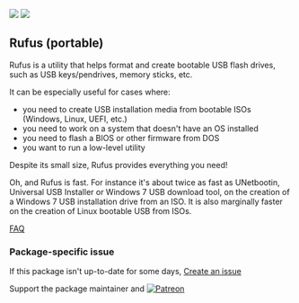 [![](https://img.shields.io/chocolatey/v/rufus.portable?color=green&label=rufus.portable)](https://chocolatey.org/packages/rufus.portable) [![](https://img.shields.io/chocolatey/dt/rufus.portable)](https://chocolatey.org/packages/rufus.portable)

## Rufus (portable)
Rufus is a utility that helps format and create bootable USB flash drives, such as USB
keys/pendrives, memory sticks, etc.

It can be especially useful for cases where:

* you need to create USB installation media from bootable ISOs (Windows, Linux, UEFI, etc.)
* you need to work on a system that doesn't have an OS installed
* you need to flash a BIOS or other firmware from DOS
* you want to run a low-level utility

Despite its small size, Rufus provides everything you need!

Oh, and Rufus is fast. For instance it's about twice as fast as UNetbootin, Universal USB Installer
or Windows 7 USB download tool, on the creation of a Windows 7 USB installation drive from an ISO.
It is also marginally faster on the creation of Linux bootable USB from ISOs.

[FAQ](https://github.com/pbatard/rufus/wiki/FAQ)

### Package-specific issue
If this package isn't up-to-date for some days, [Create an issue](https://github.com/tunisiano187/Chocolatey-packages/issues/new/choose)

Support the package maintainer and [![Patreon](https://cdn.jsdelivr.net/gh/tunisiano187/Chocolatey-packages@d15c4e19c709e7148588d4523ffc6dd3cd3c7e5e/icons/patreon.png)](https://www.patreon.com/tunisiano)
